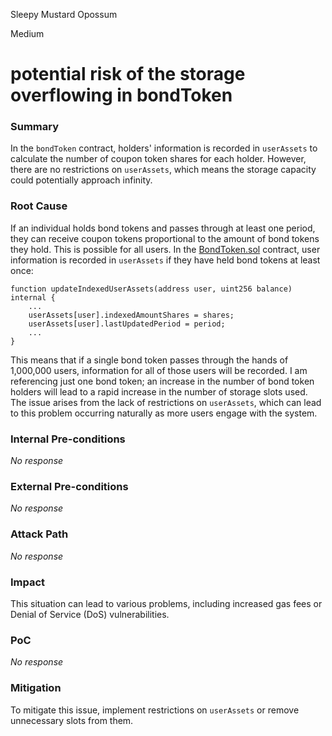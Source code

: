 Sleepy Mustard Opossum

Medium

# potential risk of the storage overflowing in bondToken

### Summary

In the `bondToken` contract, holders' information is recorded in `userAssets` to calculate the number of coupon token shares for each holder. However, there are no restrictions on `userAssets`, which means the storage capacity could potentially approach infinity.

### Root Cause

If an individual holds bond tokens and passes through at least one period, they can receive coupon tokens proportional to the amount of bond tokens they hold. This is possible for all users. In the [BondToken.sol](https://github.com/sherlock-audit/2024-12-plaza-finance/blob/main/plaza-evm/src/BondToken.sol#L172C3-L180C4) contract, user information is recorded in `userAssets` if they have held bond tokens at least once:

```solidity
function updateIndexedUserAssets(address user, uint256 balance) internal {
    ...
    userAssets[user].indexedAmountShares = shares;
    userAssets[user].lastUpdatedPeriod = period;
    ...
}
```

This means that if a single bond token passes through the hands of 1,000,000 users, information for all of those users will be recorded. I am referencing just one bond token; an increase in the number of bond token holders will lead to a rapid increase in the number of storage slots used. The issue arises from the lack of restrictions on `userAssets`, which can lead to this problem occurring naturally as more users engage with the system.

### Internal Pre-conditions

_No response_

### External Pre-conditions

_No response_

### Attack Path

_No response_

### Impact

This situation can lead to various problems, including increased gas fees or Denial of Service (DoS) vulnerabilities.

### PoC

_No response_

### Mitigation

To mitigate this issue, implement restrictions on `userAssets` or remove unnecessary slots from them.